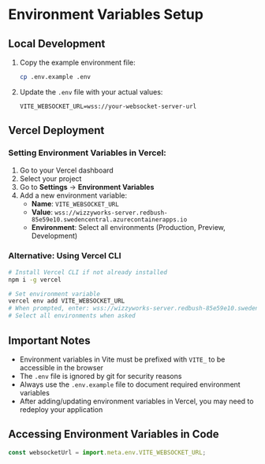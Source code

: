 # Environment Variables Setup

## Local Development

1. Copy the example environment file:
   ```bash
   cp .env.example .env
   ```

2. Update the `.env` file with your actual values:
   ```
   VITE_WEBSOCKET_URL=wss://your-websocket-server-url
   ```

## Vercel Deployment

### Setting Environment Variables in Vercel:

1. Go to your Vercel dashboard
2. Select your project
3. Go to **Settings** → **Environment Variables**
4. Add a new environment variable:
   - **Name**: `VITE_WEBSOCKET_URL`
   - **Value**: `wss://wizzyworks-server.redbush-85e59e10.swedencentral.azurecontainerapps.io`
   - **Environment**: Select all environments (Production, Preview, Development)

### Alternative: Using Vercel CLI

```bash
# Install Vercel CLI if not already installed
npm i -g vercel

# Set environment variable
vercel env add VITE_WEBSOCKET_URL
# When prompted, enter: wss://wizzyworks-server.redbush-85e59e10.swedencentral.azurecontainerapps.io
# Select all environments when asked
```

## Important Notes

- Environment variables in Vite must be prefixed with `VITE_` to be accessible in the browser
- The `.env` file is ignored by git for security reasons
- Always use the `.env.example` file to document required environment variables
- After adding/updating environment variables in Vercel, you may need to redeploy your application

## Accessing Environment Variables in Code

```javascript
const websocketUrl = import.meta.env.VITE_WEBSOCKET_URL;
```